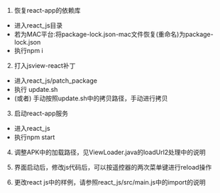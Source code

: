 1. 恢复react-app的依赖库
- 进入react_js目录
- 若为MAC平台:将package-lock.json-mac文件恢复(重命名)为package-lock.json
- 执行npm i

2. 打入jsview-react补丁
- 进入react_js/patch_package
- 执行 update.sh
- (或者) 手动按照update.sh中的拷贝路径，手动进行拷贝

3. 启动react-app服务
- 进入react_js
- 执行npm start

4. 调整APK中的加载路径，见ViewLoader.java的loadUrl2处理中的说明

5. 界面启动后，修改js代码后，可以按遥控器的两次菜单键进行reload操作

6. 更改react js中的样例，请参照react_js/src/main.js中的import的说明
